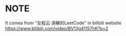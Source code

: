 # NOTE

It comes from "左程云 讲解的LeetCode" in bilibili website
https://www.bilibili.com/video/BV13g41157hK?p=2
